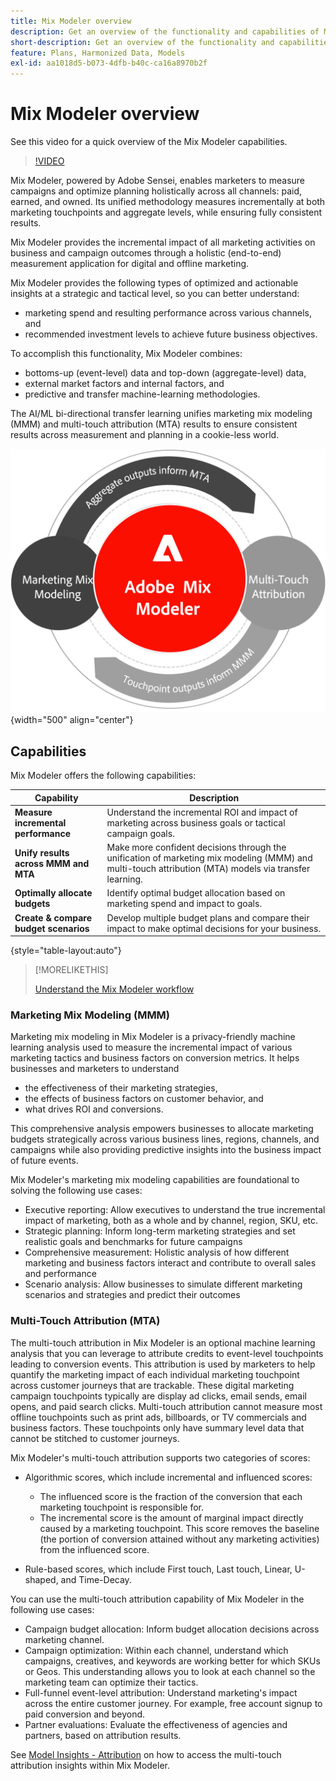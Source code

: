 ```yaml
---
title: Mix Modeler overview
description: Get an overview of the functionality and capabilities of Mix Modeler.
short-description: Get an overview of the functionality and capabilities of Mix Modeler.
feature: Plans, Harmonized Data, Models
exl-id: aa1018d5-b073-4dfb-b40c-ca16a8970b2f
---
```

# Mix Modeler overview

See this video for a quick overview of the Mix Modeler capabilities.

>[!VIDEO](https://video.tv.adobe.com/v/3424872/?learn=on)

Mix Modeler, powered by Adobe Sensei, enables marketers to measure campaigns and optimize planning holistically across all channels: paid, earned, and owned. Its unified methodology measures incrementally at both marketing touchpoints and aggregate levels, while ensuring fully consistent results.

Mix Modeler provides the incremental impact of all marketing activities on business and campaign outcomes through a holistic (end-to-end) measurement application for digital and offline marketing. 

Mix Modeler provides the following types of optimized and actionable insights at a strategic and tactical level, so you can better understand:

* marketing spend and resulting performance across various channels, and
* recommended investment levels to achieve future business objectives.


To accomplish this functionality, Mix Modeler combines: 

* bottoms-up (event-level) data and top-down (aggregate-level) data,
* external market factors and internal factors, and
* predictive and transfer machine-learning methodologies.

The AI/ML bi-directional transfer learning unifies marketing mix modeling (MMM) and multi-touch attribution (MTA) results to ensure consistent results across measurement and planning in a cookie-less world. 

![Bidirectional transfer learning](../assets/birdirectional-transfer-learning.png){width="500" align="center"}


## Capabilities

Mix Modeler offers the following capabilities:

| Capability | Description | 
|---|---|
| **Measure incremental performance** | Understand the incremental ROI and impact of marketing across business goals or tactical campaign goals. |
| **Unify results across MMM and MTA** | Make more confident decisions through the unification of marketing mix modeling (MMM) and multi-touch attribution (MTA) models via transfer learning. |
| **Optimally allocate budgets** | Identify optimal budget allocation based on marketing spend and impact to goals. |
| **Create & compare budget scenarios** | Develop multiple budget plans and compare their impact to make optimal decisions for your business. |

{style="table-layout:auto"}

>[!MORELIKETHIS]
>
>[Understand the Mix Modeler workflow](workflow.md)


### Marketing Mix Modeling (MMM)

Marketing mix modeling in Mix Modeler is a privacy-friendly machine learning analysis used to measure the incremental impact of various marketing tactics and business factors on conversion metrics. It helps businesses and marketers to understand

* the effectiveness of their marketing strategies, 
* the effects of business factors on customer behavior, and 
* what drives ROI and conversions. 
  
This comprehensive analysis empowers businesses to allocate marketing budgets strategically across various business lines, regions, channels, and campaigns while also providing predictive insights into the business impact of future events.

Mix Modeler's marketing mix modeling capabilities are foundational to solving the following use cases:

* Executive reporting: Allow executives to understand the true incremental impact of marketing, both as a whole and by channel, region, SKU, etc.
* Strategic planning: Inform long-term marketing strategies and set realistic goals and benchmarks for future campaigns
* Comprehensive measurement: Holistic analysis of how different marketing and business factors interact and contribute to overall sales and performance
* Scenario analysis: Allow businesses to simulate different marketing scenarios and strategies and predict their outcomes


### Multi-Touch Attribution (MTA)

The multi-touch attribution in Mix Modeler is an optional machine learning analysis that you can leverage to attribute credits to event-level touchpoints leading to conversion events. This attribution is used by marketers to help quantify the marketing impact of each individual marketing touchpoint across customer journeys that are trackable. These digital marketing campaign touchpoints typically are display ad clicks, email sends, email opens, and paid search clicks. Multi-touch attribution cannot measure most offline touchpoints such as print ads, billboards, or TV commercials and business factors. These touchpoints only have summary level data that cannot be stitched to customer journeys. 

Mix Modeler's multi-touch attribution supports two categories of scores:

* Algorithmic scores, which include incremental and influenced scores:
  * The influenced score is the fraction of the conversion that each marketing touchpoint is responsible for.
  * The incremental score is the amount of marginal impact directly caused by a marketing touchpoint. This score removes the baseline (the portion of conversion attained without any marketing activities) from the influenced score.
    
* Rule-based scores, which include First touch, Last touch, Linear, U-shaped, and Time-Decay.

You can use the multi-touch attribution capability of Mix Modeler in the following use cases:

* Campaign budget allocation: Inform budget allocation decisions across marketing channel.
* Campaign optimization: Within each channel, understand which campaigns, creatives, and keywords are working better for which SKUs or Geos. This understanding allows you to look at each channel so the marketing team can optimize their tactics.
* Full-funnel event-level attribution: Understand marketing's impact across the entire customer journey. For example, free account signup to paid conversion and beyond.
* Partner evaluations: Evaluate the effectiveness of agencies and partners, based on attribution results.

See [Model Insights - Attribution](../models/insights.md#attribution) on how to access the multi-touch attribution insights within Mix Modeler.


